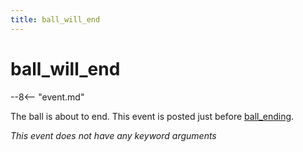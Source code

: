 ```yaml
---
title: ball_will_end
---
```


# ball_will_end


--8<-- "event.md"

The ball is about to end. This event is posted just before
[ball_ending](ball_ending.md).

*This event does not have any keyword arguments*
